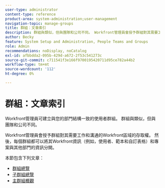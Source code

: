 ```yaml
---
user-type: administrator
content-type: reference
product-area: system-administration;user-management
navigation-topic: manage-groups
title: 群組：文章索引
description: 群組與類似，但與團隊和公司不同。 Workfront管理員會授予群組對其需要工作和溝通的Workfront區域的存取權。
author: Becky
feature: System Setup and Administration, People Teams and Groups
role: Admin
recommendations: noDisplay, noCatalog
exl-id: afbbdda2-095b-429d-a672-2f53c541273c
source-git-commit: c711541f3e166f9700195420711d95ce782a44b2
workflow-type: tm+mt
source-wordcount: '112'
ht-degree: 0%

---
```


# 群組：文章索引

Workfront管理員可建立與您的部門結構一致的使用者群組。 群組與類似，但與團隊和公司不同。

Workfront管理員會授予群組對其需要工作和溝通的Workfront區域的存取權。 然後，每個群組都可以將其Workfront資訊（例如，使用者、範本和自訂表格）和專案與其他部門的資訊分開。

本節包含下列文章：

* [群組總覽](../../../administration-and-setup/manage-groups/groups-overview/groups.md)
* [子群組總覽](../../../administration-and-setup/manage-groups/groups-overview/subgroups.md)
* [主群組概觀](../../../administration-and-setup/manage-groups/groups-overview/home-groups.md)
